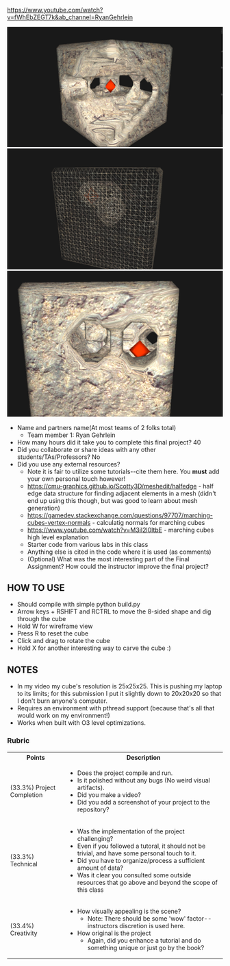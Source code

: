https://www.youtube.com/watch?v=fWhEbZEGT7k&ab_channel=RyanGehrlein

<img src="./part1/media/Screenshot_1.png">
<img src="./part1/media/Screenshot_2.png">
<img src="./part1/media/Screenshot_3.png">

* Name and partners name(At most teams of 2 folks total)
  * Team member 1: Ryan Gehrlein
* How many hours did it take you to complete this final project? 40
* Did you collaborate or share ideas with any other students/TAs/Professors? No
* Did you use any external resources? 
  * Note it is fair to utilize some tutorials--cite them here. You **must** add your own personal touch however!
  * https://cmu-graphics.github.io/Scotty3D/meshedit/halfedge - half edge data structure for finding adjacent elements in a mesh (didn't end up using this though, but was good to learn about mesh generation)
  * https://gamedev.stackexchange.com/questions/97707/marching-cubes-vertex-normals - calculatig normals for marching cubes
  * https://www.youtube.com/watch?v=M3iI2l0ltbE - marching cubes high level explanation
  * Starter code from various labs in this class
  * Anything else is cited in the code where it is used (as comments)
  * (Optional) What was the most interesting part of the Final Assignment? How could the instructor improve the final project?

## HOW TO USE

* Should compile with simple python build.py
* Arrow keys + RSHIFT and RCTRL to move the 8-sided shape and dig through the cube
* Hold W for wireframe view
* Press R to reset the cube
* Click and drag to rotate the cube
* Hold X for another interesting way to carve the cube :)

## NOTES

* In my video my cube's resolution is 25x25x25. This is pushing my laptop to its limits; for this submission I put it slightly down to 20x20x20 so that I don't burn anyone's computer.
* Requires an environment with pthread support (because that's all that would work on my environment!)
* Works when built with O3 level optimizations.

### Rubric

<table>
  <tbody>
    <tr>
      <th>Points</th>
      <th align="center">Description</th>
    </tr>
    <tr>
      <td>(33.3%) Project Completion</td>
     <td align="left"><ul><li>Does the project compile and run.</li><li>Is it polished without any bugs (No weird visual artifacts).</li><li>Did you make a video?</li><li>Did you add a screenshot of your project to the repository?</li></ul></td>
    </tr>
    <tr>
      <td>(33.3%) Technical</td>
      <td align="left"><ul><li>Was the implementation of the project challenging?</li><li>Even if you followed a tutoral, it should not be trivial, and have some personal touch to it.</li><li>Did you have to organize/process a sufficient amount of data?</li><li>Was it clear you consulted some outside resources that go above and beyond the scope of this class</li></ul></td>
    </tr>
    <tr>
      <td>(33.4%) Creativity</td>
      <td align="left"><ul><li>How visually appealing is the scene?<ul><li>Note: There should be some 'wow' factor--instructors discretion is used here.</li></ul></li><li>How original is the project<ul><li>Again, did you enhance a tutorial and do something unique or just go by the book?</li></ul></li></ul></td>
    </tr>
  </tbody>
</table>
